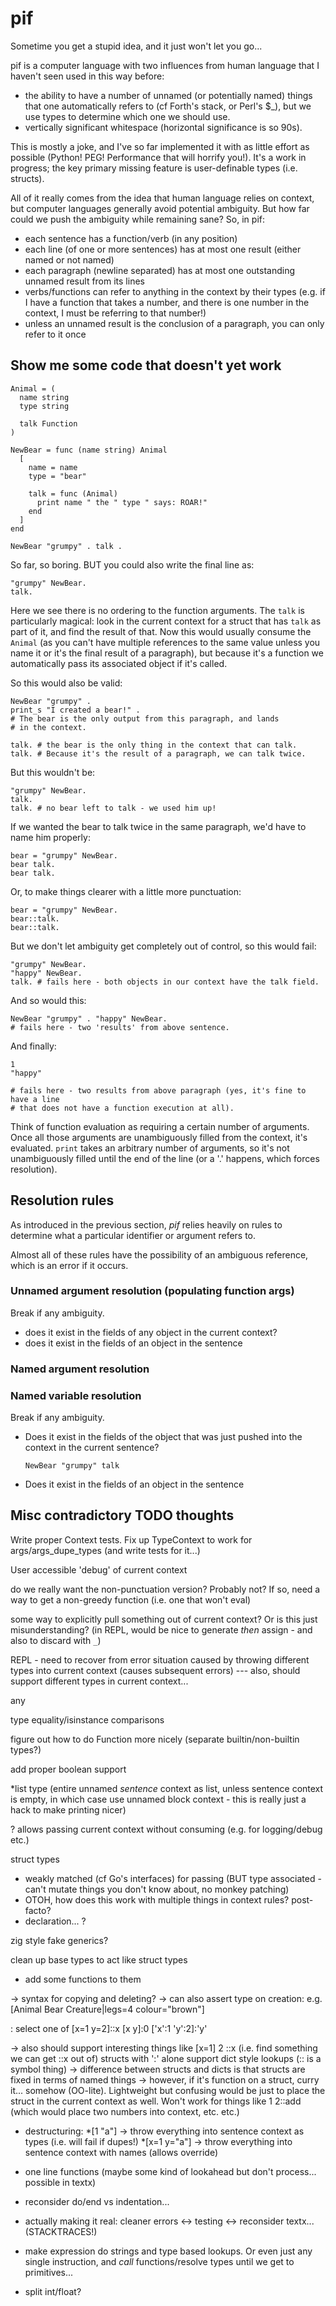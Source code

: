 # pif

Sometime you get a stupid idea, and it just won't let you go...

pif is a computer language with two influences from human language
that I haven't seen used in this way before:

- the ability to have a number of unnamed (or potentially named) things
  that one automatically refers to (cf Forth's stack, or Perl's $\_), but
  we use types to determine which one we should use.
- vertically significant whitespace (horizontal significance is so 90s).

This is mostly a joke, and I've so far implemented it with as little effort as
possible (Python! PEG! Performance that will horrify you!). It's a work
in progress; the key primary missing feature is user-definable types (i.e. structs).

All of it really comes from the idea that human language relies on context,
but computer languages generally avoid potential ambiguity. But how far
could we push the ambiguity while remaining sane? So, in pif:

- each sentence has a function/verb (in any position)
- each line (of one or more sentences) has at most one result (either named or not named)
- each paragraph (newline separated) has at most one outstanding unnamed result
  from its lines
- verbs/functions can refer to anything in the context by their types
  (e.g. if I have a function that takes a number, and there is one number
  in the context, I must be referring to that number!)
- unless an unnamed result is the conclusion of a paragraph, you can only
  refer to it once

## Show me some code that doesn't yet work

    Animal = (
      name string
      type string

      talk Function
    )

    NewBear = func (name string) Animal
      [
        name = name
        type = "bear"

        talk = func (Animal)
          print name " the " type " says: ROAR!"
        end
      ]
    end

    NewBear "grumpy" . talk .

So far, so boring. BUT you could also write the final line as:

    "grumpy" NewBear.
    talk.

Here we see there is no ordering to the function arguments.
The `talk` is particularly magical: look in the current context for a struct
that has `talk` as part of it, and find the result of that. Now this would usually consume
the `Animal` (as you can't have multiple references to the same value unless you
name it or it's the final result of a paragraph), but because it's a function we automatically
pass its associated object if it's called.

So this would also be valid:

    NewBear "grumpy" .
    print_s "I created a bear!" .
    # The bear is the only output from this paragraph, and lands
    # in the context.

    talk. # the bear is the only thing in the context that can talk.
    talk. # Because it's the result of a paragraph, we can talk twice.

But this wouldn't be:

    "grumpy" NewBear.
    talk.
    talk. # no bear left to talk - we used him up!

If we wanted the bear to talk twice in the same paragraph,
we'd have to name him properly:

    bear = "grumpy" NewBear.
    bear talk.
    bear talk.

Or, to make things clearer with a little more punctuation:

    bear = "grumpy" NewBear.
    bear::talk.
    bear::talk.

But we don't let ambiguity get completely out of control, so this would fail:

    "grumpy" NewBear.
    "happy" NewBear.
    talk. # fails here - both objects in our context have the talk field.

And so would this:

    NewBear "grumpy" . "happy" NewBear.
    # fails here - two 'results' from above sentence.

And finally:

    1
    "happy"

    # fails here - two results from above paragraph (yes, it's fine to have a line
    # that does not have a function execution at all).

Think of function evaluation as requiring a certain number of arguments. Once
all those arguments are unambiguously filled from the context, it's evaluated.
`print` takes an arbitrary number of arguments, so it's not unambiguously
filled until the end of the line (or a '.' happens, which forces resolution).

## Resolution rules

As introduced in the previous section, _pif_ relies heavily on rules to
determine what a particular identifier or argument refers to.

Almost all of these rules have the possibility of an ambiguous reference,
which is an error if it occurs.

### Unnamed argument resolution (populating function args)

Break if any ambiguity.

- does it exist in the fields of any object in the current context?
- does it exist in the fields of an object in the sentence 

### Named argument resolution

### Named variable resolution

Break if any ambiguity.

- Does it exist in the fields of the object that was just pushed into the context
  in the current sentence?

      NewBear "grumpy" talk

- Does it exist in the fields of an object in the sentence

## Misc contradictory TODO thoughts

Write proper Context tests. Fix up TypeContext to work for
args/args_dupe_types (and write tests for it...)

User accessible 'debug' of current context

do we really want the non-punctuation version? Probably not?
If so, need a way to get a non-greedy function (i.e. one that won't eval)

some way to explicitly pull something out of current context? Or is this just misunderstanding?
  (in REPL, would be nice to generate _then_ assign - and also to discard with `_`)

REPL - need to recover from error situation caused by throwing different types into
  current context (causes subsequent errors)
  --- also, should support different types in current context...

any

type equality/isinstance comparisons

figure out how to do Function more nicely (separate builtin/non-builtin types?)

add proper boolean support

\*list type (entire unnamed _sentence_ context as list, unless sentence context is empty, in which case use unnamed block context - this is really just a hack to make printing nicer)

? allows passing current context without consuming (e.g. for logging/debug etc.)

struct types
  - weakly matched (cf Go's interfaces) for passing
    (BUT type associated - can't mutate things you don't know about, no monkey patching)
  - OTOH, how does this work with multiple things in context rules? post-facto?
  - declaration... ?

zig style fake generics?

clean up base types to act like struct types
  - add some functions to them

  -> syntax for copying and deleting?
  -> can also assert type on creation:
     e.g. [Animal Bear Creature|legs=4 colour="brown"]

: select one of
  [x=1 y=2]::x
  [x y]:0
  ['x':1 'y':2]:'y'

  -> also should support interesting things like [x=1] 2 ::x (i.e. find something we can get ::x out of)
     structs with ':' alone support dict style lookups (:: is a symbol thing)
  -> difference between structs and dicts is that structs are fixed in terms of named things
  -> however, if it's function on a struct, curry it... somehow (OO-lite). Lightweight but confusing
     would be just to place the struct in the current context as well. Won't work for things like
     1 2::add (which would place two numbers into context, etc. etc.)

* destructuring:
  \*[1 "a"] -> throw everything into sentence context as types (i.e. will fail if dupes!)
  \*[x=1 y="a"] -> throw everything into sentence context with names (allows override)

- one line functions (maybe some kind of lookahead but don't process... possible in textx)

- reconsider do/end vs indentation...

- actually making it real: cleaner errors <-> testing <-> reconsider textx...
  (STACKTRACES!)

- make expression do strings and type based lookups. Or even just any single instruction,
  and _call_ functions/resolve types until we get to primitives...

- split int/float?
